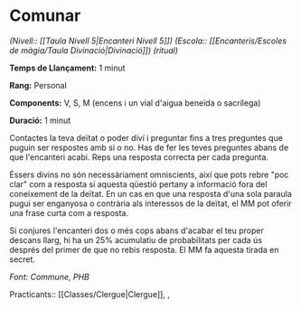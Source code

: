 # Comunar

*(Nivell:: [[Taula Nivell 5|Encanteri Nivell 5]]) (Escola:: [[Encanteris/Escoles de màgia/Taula Divinació|Divinació]]) (ritual)*

**Temps de Llançament:** 1 minut

**Rang:** Personal

**Components:** V, S, M (encens i un vial d'aigua beneïda o sacrílega)

**Duració:** 1 minut

Contactes la teva deïtat o poder diví i preguntar fins a tres preguntes que puguin ser respostes amb si o no. Has de fer les teves preguntes abans de que l'encanteri acabi. Reps una resposta correcta per cada pregunta.

Éssers divins no són necessàriament omniscients, així que pots rebre "poc clar" com a resposta si aquesta qüestió pertany a informació fora del coneixement de la deïtat. En un cas en que una resposta d'una sola paraula pugui ser enganyosa o contrària als interessos de la deïtat, el MM pot oferir una frase curta com a resposta.

Si conjures l'encanteri dos o més cops abans d'acabar el teu proper descans llarg, hi ha un 25% acumulatiu de probabilitats per cada ús després del primer de que no rebis resposta. El MM fa aquesta tirada en secret.


*Font: Commune, PHB*



Practicants:: [[Classes/Clergue|Clergue]], ,
